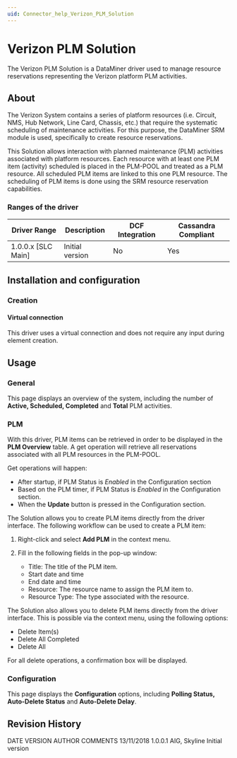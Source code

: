 ```yaml
---
uid: Connector_help_Verizon_PLM_Solution
---
```


# Verizon PLM Solution

The Verizon PLM Solution is a DataMiner driver used to manage resource reservations representing the Verizon platform PLM activities.

## About

The Verizon System contains a series of platform resources (i.e. Circuit, NMS, Hub Network, Line Card, Chassis, etc.) that require the systematic scheduling of maintenance activities. For this purpose, the DataMiner SRM module is used, specifically to create resource reservations.

This Solution allows interaction with planned maintenance (PLM) activities associated with platform resources. Each resource with at least one PLM item (activity) scheduled is placed in the PLM-POOL and treated as a PLM resource. All scheduled PLM items are linked to this one PLM resource. The scheduling of PLM items is done using the SRM resource reservation capabilities.

### Ranges of the driver

| **Driver Range**     | **Description** | **DCF Integration** | **Cassandra Compliant** |
|----------------------|-----------------|---------------------|-------------------------|
| 1.0.0.x \[SLC Main\] | Initial version | No                  | Yes                     |

## Installation and configuration

### Creation

#### Virtual connection

This driver uses a virtual connection and does not require any input during element creation.

## Usage

### General

This page displays an overview of the system, including the number of **Active, Scheduled, Completed** and **Total** PLM activities.

### PLM

With this driver, PLM items can be retrieved in order to be displayed in the **PLM Overview** table. A get operation will retrieve all reservations associated with all PLM resources in the PLM-POOL.

Get operations will happen:

- After startup, if PLM Status is *Enabled* in the Configuration section
- Based on the PLM timer, if PLM Status is *Enabled* in the Configuration section.
- When the **Update** button is pressed in the Configuration section.

The Solution allows you to create PLM items directly from the driver interface. The following workflow can be used to create a PLM item:

1. Right-click and select **Add PLM** in the context menu.

1. Fill in the following fields in the pop-up window:

   - Title: The title of the PLM item.
   - Start date and time
   - End date and time
   - Resource: The resource name to assign the PLM item to.
   - Resource Type: The type associated with the resource.

The Solution also allows you to delete PLM items directly from the driver interface. This is possible via the context menu, using the following options:

- Delete Item(s)
- Delete All Completed
- Delete All

For all delete operations, a confirmation box will be displayed.

### Configuration

This page displays the **Configuration** options, including **Polling Status, Auto-Delete Status** and **Auto-Delete Delay**.

## Revision History

DATE VERSION AUTHOR COMMENTS
13/11/2018 1.0.0.1 AIG, Skyline Initial version
